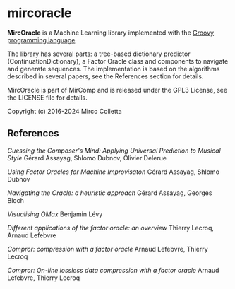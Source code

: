 # mircoracle


**MircOracle** is a Machine Learning library implemented with the [Groovy programming language](http://www.groovy-lang.org/)

The library has several parts: a tree-based dictionary predictor (ContinuationDictionary), a Factor Oracle class and components to navigate and generate sequences. The implementation is based on the algorithms described in several papers, see the References section for details.


MircOracle is part of MirComp and is released under the GPL3 License, see the LICENSE file for details.

Copyright (c) 2016-2024 Mirco Colletta


## References

_Guessing the Composer's Mind: Applying Universal Prediction to Musical Style_
Gérard Assayag, Shlomo Dubnov, Olivier Delerue

_Using Factor Oracles for Machine Improvisaton_
Gérard Assayag, Shlomo Dubnov

_Navigating the Oracle: a heuristic approach_
Gérard Assayag, Georges Bloch

_Visualising OMax_
Benjamin Lévy

_Different applications of the factor oracle: an overview_
Thierry Lecroq, Arnaud Lefebvre

_Compror: compression with a factor oracle_
Arnaud Lefebvre, Thierry Lecroq

_Compror: On-line lossless data compression with a factor oracle_
Arnaud Lefebvre, Thierry Lecroq









